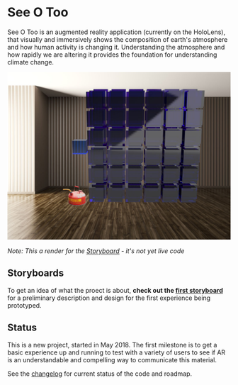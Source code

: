 # See O Too

See O Too is an augmented reality application (currently on the HoloLens), that visually and immersively shows the composition of earth's atmosphere and how human activity is changing it. Understanding the atmosphere and how rapidly we are altering it provides the foundation for understanding climate change.

![7 Storyboard 108 Cubes](Storyboards/Images/7-storyboard_108_cubes.jpg)

*Note: This a render for the [Storyboard](Storyboards/storyboard001.md) - it's not yet live code*

## Storyboards
To get an idea of what the proect is about, **check out the [first storyboard](Storyboards/storyboard001.md)** for a preliminary description and design for the first experience being prototyped.

## Status
This is a new project, started in May 2018. The first milestone is to get a basic experience up and running to test with a variety of users to see if AR is an understandable and compelling way to communicate this material.

See the [changelog](CHANGELOG.md) for current status of the code and roadmap.

